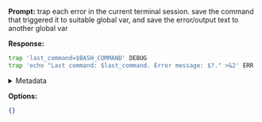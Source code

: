 **Prompt:**
trap each error in the current terminal session. save the command that triggered it to suitable global var, and save the error/output text to another global var


**Response:**
```bash
trap 'last_command=$BASH_COMMAND' DEBUG
trap 'echo "Last command: $last_command. Error message: $?." >&2' ERR
```

<details><summary>Metadata</summary>

- Duration: 2652 ms
- Datetime: 2023-08-27T10:12:59.231351
- Model: gpt-4-0613

</details>

**Options:**
```json
{}
```

